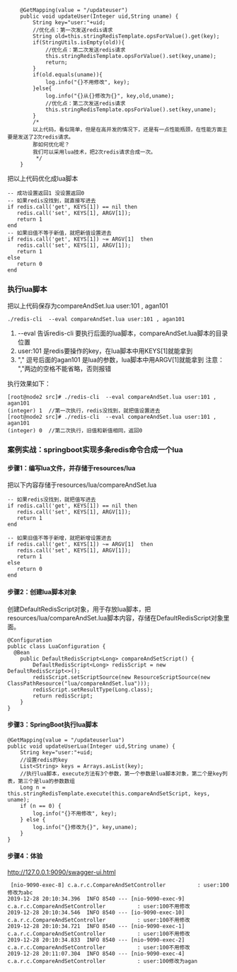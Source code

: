 ``` 
    @GetMapping(value = "/updateuser")
    public void updateUser(Integer uid,String uname) {
        String key="user:"+uid;
        //优化点：第一次发送redis请求
        String old=this.stringRedisTemplate.opsForValue().get(key);
        if(StringUtils.isEmpty(old)){
            //优化点：第二次发送redis请求
            this.stringRedisTemplate.opsForValue().set(key,uname);
            return;
        }
        if(old.equals(uname)){
            log.info("{}不用修改", key);
        }else{
            log.info("{}从{}修改为{}", key,old,uname);
            //优化点：第二次发送redis请求
            this.stringRedisTemplate.opsForValue().set(key,uname);
        }
        /*
        以上代码，看似简单，但是在高并发的情况下，还是有一点性能瓶颈，在性能方面主要是发送了2次redis请求。
        那如何优化呢？
        我们可以采用lua技术，把2次redis请求合成一次。
         */
    }
```
把以上代码优化成lua脚本
``` 
-- 成功设置返回1 没设置返回0
-- 如果redis没找到，就直接写进去
if redis.call('get', KEYS[1]) == nil then
   redis.call('set', KEYS[1], ARGV[1]);
   return 1
end
-- 如果旧值不等于新值，就把新值设置进去
if redis.call('get', KEYS[1]) ~= ARGV[1]  then
   redis.call('set', KEYS[1], ARGV[1]);
   return 1
else
   return 0
end
```
### 执行lua脚本
把以上代码保存为compareAndSet.lua user:101 , agan101
``` 
./redis-cli  --eval compareAndSet.lua user:101 , agan101
```
1. --eval 告诉redis-cli 要执行后面的lua脚本，compareAndSet.lua脚本的目录位置
2. user:101 是redis要操作的key，在lua脚本中用KEYS[1]就能拿到
3. "," 逗号后面的agan101 是lua的参数，lua脚本中用ARGV[1]就能拿到
注意： ","两边的空格不能省略，否则报错

执行效果如下：
``` 
[root@node2 src]# ./redis-cli  --eval compareAndSet.lua user:101 , agan101
(integer) 1  //第一次执行，redis没找到，就把值设置进去
[root@node2 src]# ./redis-cli  --eval compareAndSet.lua user:101 , agan101
(integer) 0  //第二次执行，旧值和新值相同，返回0

```


### 案例实战：springboot实现多条redis命令合成一个lua
#### 步骤1：编写lua文件，并存储于resources/lua
把以下内容存储于resources/lua/compareAndSet.lua
``` 
-- 如果redis没找到，就把值写进去
if redis.call('get', KEYS[1]) == nil then
   redis.call('set', KEYS[1], ARGV[1]);
   return 1
end

-- 如果旧值不等于新增，就把新增设置进去
if redis.call('get', KEYS[1]) ~= ARGV[1]  then
   redis.call('set', KEYS[1], ARGV[1]);
   return 1
else
   return 0
end
```
#### 步骤2：创建lua脚本对象
创建DefaultRedisScript对象，用于存放lua脚本，把resources/lua/compareAndSet.lua脚本内容，存储在DefaultRedisScript对象里面。
``` 
@Configuration
public class LuaConfiguration {
  @Bean
    public DefaultRedisScript<Long> compareAndSetScript() {
        DefaultRedisScript<Long> redisScript = new DefaultRedisScript<>();
        redisScript.setScriptSource(new ResourceScriptSource(new ClassPathResource("lua/compareAndSet.lua")));
        redisScript.setResultType(Long.class);
        return redisScript;
    }
}
```

#### 步骤3：SpringBoot执行lua脚本
``` 
@GetMapping(value = "/updateuserlua")
public void updateUserLua(Integer uid,String uname) {
    String key="user:"+uid;
    //设置redis的key
    List<String> keys = Arrays.asList(key);
    //执行lua脚本，execute方法有3个参数，第一个参数是lua脚本对象，第二个是key列表，第三个是lua的参数数组
    Long n = this.stringRedisTemplate.execute(this.compareAndSetScript, keys, uname);
    if (n == 0) {
        log.info("{}不用修改", key);
    } else {
        log.info("{}修改为{}", key,uname);
    }
}
```

#### 步骤4：体验
http://127.0.0.1:9090/swagger-ui.html
```
 [nio-9090-exec-8] c.a.r.c.CompareAndSetController          : user:100修改为abc
2019-12-28 20:10:34.396  INFO 8540 --- [nio-9090-exec-9] c.a.r.c.CompareAndSetController          : user:100不用修改
2019-12-28 20:10:34.546  INFO 8540 --- [io-9090-exec-10] c.a.r.c.CompareAndSetController          : user:100不用修改
2019-12-28 20:10:34.721  INFO 8540 --- [nio-9090-exec-1] c.a.r.c.CompareAndSetController          : user:100不用修改
2019-12-28 20:10:34.833  INFO 8540 --- [nio-9090-exec-2] c.a.r.c.CompareAndSetController          : user:100不用修改
2019-12-28 20:11:07.304  INFO 8540 --- [nio-9090-exec-4] c.a.r.c.CompareAndSetController          : user:100修改为agan 
```




